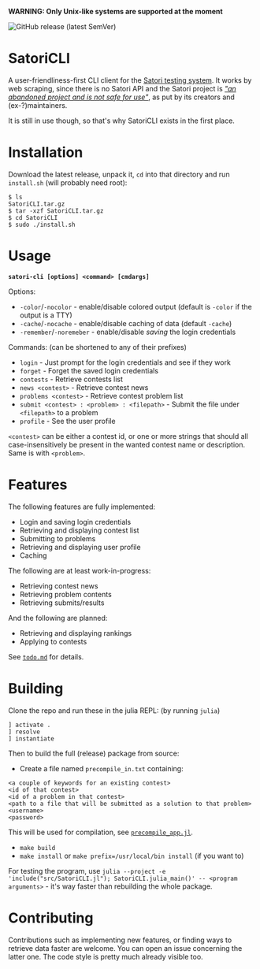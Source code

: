 **WARNING: Only Unix-like systems are supported at the moment**

![GitHub release (latest SemVer)](https://img.shields.io/github/v/release/MasFlam/SatoriCLI.jl?sort=semver)

# SatoriCLI
A user-friendliness-first CLI client for the [Satori testing system](https://satori.tcs.uj.edu.pl).
It works by web scraping, since there is no Satori API and the Satori project is
[*"an abandoned project and is not safe for use"*](https://bitbucket.org/satoriproject/satori),
as put by its creators and (ex-?)maintainers.

It is still in use though, so that's why SatoriCLI exists in the first place.

# Installation
Download the latest release, unpack it, `cd` into that directory and run `install.sh` (will probably need root):
```
$ ls
SatoriCLI.tar.gz
$ tar -xzf SatoriCLI.tar.gz
$ cd SatoriCLI
$ sudo ./install.sh
```

# Usage
**`satori-cli [options] <command> [cmdargs]`**

Options:
* `-color`/`-nocolor` - enable/disable colored output (default is `-color` if the output is a TTY)
* `-cache`/`-nocache` - enable/disable caching of data (default `-cache`)
* `-remember`/`-noremeber` - enable/disable *saving* the login credentials

Commands: (can be shortened to any of their prefixes)
* `login` - Just prompt for the login credentials and see if they work
* `forget` - Forget the saved login credentials
* `contests` - Retrieve contests list
* `news <contest>` - Retrieve contest news
* `problems <contest>` - Retrieve contest problem list
* `submit <contest> : <problem> : <filepath>` - Submit the file under `<filepath>` to a problem
* `profile` - See the user profile

`<contest>` can be either a contest id, or one or more strings that should all case-insensitively be present
in the wanted contest name or description. Same is with `<problem>`.

# Features
The following features are fully implemented:
* Login and saving login credentials
* Retrieving and displaying contest list
* Submitting to problems
* Retrieving and displaying user profile
* Caching

The following are at least work-in-progress:
* Retrieving contest news
* Retrieving problem contents
* Retrieving submits/results

And the following are planned:
* Retrieving and displaying rankings
* Applying to contests

See [`todo.md`](/todo.md) for details.

# Building
Clone the repo and run these in the julia REPL: (by running `julia`)
```
] activate .
] resolve
] instantiate
```
Then to build the full (release) package from source:
* Create a file named `precompile_in.txt` containing:
```
<a couple of keywords for an existing contest>
<id of that contest>
<id of a problem in that contest>
<path to a file that will be submitted as a solution to that problem>
<username>
<password>
```
  This will be used for compilation, see [`precompile_app.jl`](/precompile_app.jl).
* `make build`
* `make install` or `make prefix=/usr/local/bin install` (if you want to)

For testing the program, use `julia --project -e 'include("src/SatoriCLI.jl"); SatoriCLI.julia_main()' -- <program arguments>` - it's way faster than rebuilding the whole package.

# Contributing
Contributions such as implementing new features, or finding ways to retrieve data faster are welcome.
You can open an issue concerning the latter one. The code style is pretty much already visible too.
